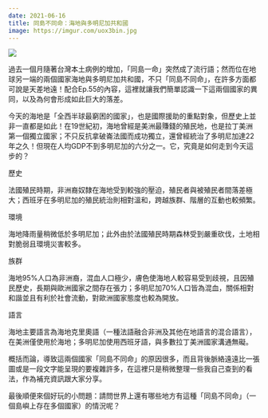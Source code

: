 ```yaml
---
date: 2021-06-16
title: 同島不同命：海地與多明尼加共和國
image: https://imgur.com/uox3bin.jpg
---
```


![](https://imgur.com/uox3bin.jpg)

過去一個月隨著台灣本土病例的增加，「同島一命」突然成了流行語；然而位在地球另一端的兩個國家海地與多明尼加共和國，不只「同島不同命」，在許多方面都可說是天差地遠！配合Ep.55的內容，這裡就讓我們簡單認識一下這兩個國家的異同，以及為何會形成如此巨大的落差。

今天的海地是「全西半球最窮困的國家」，也是國際援助的重點對象，但歷史上並非一直都是如此！在19世紀初，海地曾經是美洲最賺錢的殖民地，也是拉丁美洲第一個獨立國家；不只反抗拿破崙法國而成功獨立，還曾經統治了多明尼加達22年之久！但現在人均GDP不到多明尼加的六分之一。它，究竟是如何走到今天這步的？

歷史

法國殖民時期，非洲裔奴隸在海地受到較強的壓迫，殖民者與被殖民者間落差極大；西班牙在多明尼加的殖民統治則相對溫和，跨越族群、階層的互動也較頻繁。

環境

海地降雨量稍微低於多明尼加；此外由於法國殖民時期森林受到嚴重砍伐，土地相對脆弱且環境災害較多。

族群

海地95%人口為非洲裔，混血人口極少，膚色使海地人較容易受到歧視，且因殖民歷史，長期與歐洲國家之間存在張力；多明尼加70%人口皆為混血，關係相對和諧並且有利於社會流動，對歐洲國家態度也較為開放。

語言

海地主要語言為海地克里奧語（一種法語融合非洲及其他在地語言的混合語言），在美洲僅使用於海地；多明尼加使用西班牙語，與多數拉丁美洲國家溝通無礙。

概括而論，導致這兩個國家「同島不同命」的原因很多，而且背後脈絡遠遠比一張圖或是一段文字能呈現的要複雜許多，在這裡只是稍微整理一些我自己查到的看法，作為補充資訊跟大家分享。

最後順便來個好玩的小問題：請問世界上還有哪些地方有這種「同島不同命」（一個島嶼上存在多個國家）的情況呢？